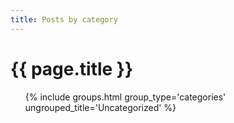 ```yaml
---
title: Posts by category
---
```

<h1>{{ page.title }}</h1>

<ul class="index categories">
  {% include groups.html group_type='categories' ungrouped_title='Uncategorized' %}
</ul>

